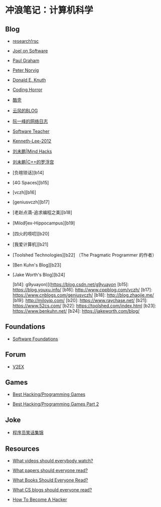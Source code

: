 # 冲浪笔记：计算机科学

## Blog

- [research!rsc][b1]
- [Joel on Software][b2]
- [Paul Graham][b3]
- [Peter Norvig][b4]
- [Donald E. Knuth][b5]
- [Coding Horror][b6]
- [酷壳][b7]
- [云风的BLOG][b8]
- [阮一峰的网络日志][b9]
- [Software Teacher][b10]
- [Kenneth-Lee-2012][b11]
- [刘未鹏|Mind Hacks][b12]
- [刘未鹏|C++的罗浮宫][b13]
- [负暄琐话][b14]
- [4G Spaces][b15]
- [vczh][b16]
- [geniusvczh][b17]
- [老赵点滴-追求编程之美][b18]
- [Milo的ex-Hippocampus][b19]
- [四火的唠叨][b20]
- [我爱计算机][b21]
- [Toolshed Technologies][b22] （The Pragmatic Programmer 的作者）
- [Ben Kuhn's Blog][b23]
- [Jake Worth's Blog][b24]

  [b1]: https://research.swtch.com/
  [b2]: https://www.joelonsoftware.com/
  [b3]: http://www.paulgraham.com/articles.html
  [b4]: http://norvig.com/
  [b5]: https://www-cs-faculty.stanford.edu/~knuth/
  [b6]: https://blog.codinghorror.com/
  [b7]: https://coolshell.cn/
  [b8]: https://blog.codingnow.com/
  [b9]: http://www.ruanyifeng.com/blog/
  [b10]: https://www.cnblogs.com/xinz/archive/2011/05/16/2048044.html
  [b11]: https://gitee.com/Kenneth-Lee-2012
  [b12]: http://mindhacks.cn/
  [b13]: https://blog.csdn.net/pongba
  [b14]: g9yuayon)](https://blog.csdn.net/g9yuayon
  [b15]: https://blog.youxu.info/
  [b16]: http://www.cppblog.com/vczh/
  [b17]: https://www.cnblogs.com/geniusvczh/
  [b18]: http://blog.zhaojie.me/
  [b19]: http://miloyip.com/
  [b20]: https://www.raychase.net/
  [b21]: https://www.52cs.com/
  [b22]: https://toolshed.com/index.html
  [b23]: https://www.benkuhn.net/
  [b24]: https://jakeworth.com/blog/

## Foundations

- [Software Foundations][f1]

  [f1]: https://softwarefoundations.cis.upenn.edu/

## Forum

- [V2EX][forum1]

  [forum1]: https://www.v2ex.com/

## Games

- [Best Hacking/Programming Games][g1]
- [Best Hacking/Programming Games Part 2][g2]

  [g1]: https://apnacodingadda.blogspot.com/2022/02/best-hackingprogramming-games.html
  [g2]: https://apnacodingadda.blogspot.com/2022/02/best-hackingprogramming-games-part-2.html

## Joke

- [程序员笑话集锦][j1]

  [j1]: https://disksing.com/programmer-jokes/

## Resources

- [What videos should everybody watch?][r1]
- [What papers should everyone read?][r2]
- [What Books Should Everyone Read?][r3]
- [What CS blogs should everyone read?][r4]
- [How To Become A Hacker][r5]

  [r1]: https://cstheory.stackexchange.com/questions/1198/what-videos-should-everybody-watch
  [r2]: https://cstheory.stackexchange.com/questions/1168/what-papers-should-everyone-read
  [r3]: https://cstheory.stackexchange.com/questions/3253/what-books-should-everyone-read
  [r4]: https://cstheory.stackexchange.com/questions/22191/what-cs-blogs-should-everyone-read
  [r5]: http://www.catb.org/~esr/faqs/hacker-howto.html
